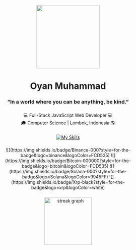 <div align="center">
  <img height="200" src="https://i.ibb.co/fz8gr48d/tenor.gif"  />
</div>

###

<h1 align="center">Oyan Muhammad</h1>

###

<h3 align="center">“In a world where you can be anything, be kind.”</h3>

###

<p align="center">💻 Full-Stack JavaScript Web Developer 💻 <br>🎓 Computer Science | Lombok, Indonesia 🌎</p>

###

<div align="center">

[![My Skills](https://skillicons.dev/icons?i=js,ts,figma,tailwind,vite,react,nextjs,alpinejs,nodejs,express,electron,vscode,webstorm,git,prisma,supabase,mongodb,mysql,cassandra,dynamodb,postgres,firebase,vercel,heroku,aws,azure,gcp,cloudflare&perline=7)](https://github.com/oyanmuhammad)

</div>

###

<div align="center">
![](https://img.shields.io/badge/Binance-000?style=for-the-badge&logo=binance&logoColor=FCD535) ![](https://img.shields.io/badge/Bitcoin-000000?style=for-the-badge&logo=bitcoin&logoColor=FCD535) ![](https://img.shields.io/badge/Solana-000?style=for-the-badge&logo=Solana&logoColor=9945FF) ![](https://img.shields.io/badge/Xrp-black?style=for-the-badge&logo=xrp&logoColor=white)
</div>

</div>

###

<div align="center">
  <img src="https://streak-stats.demolab.com?user=oyanmuhammad&locale=en&mode=daily&theme=nightowl&hide_border=false&border_radius=5&order=3" height="150" alt="streak graph"  />
</div>

###
